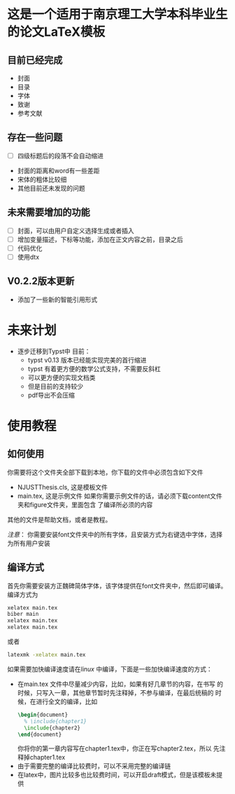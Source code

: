# 这是一个适用于南京理工大学本科毕业生的论文LaTeX模板
## 目前已经完成
-   封面
-   目录
-   字体
-   致谢
-   参考文献

## 存在一些问题
- [ ] 四级标题后的段落不会自动缩进
-   封面的距离和word有一些差距
-   宋体的粗体比较细
-   其他目前还未发现的问题

## 未来需要增加的功能
- [ ] 封面，可以由用户自定义选择生成或者插入
- [ ] 增加变量描述，下标等功能，添加在正文内容之前，目录之后
- [ ] 代码优化
- [ ] 使用dtx

## V0.2.2版本更新
- 添加了一些新的智能引用形式

# 未来计划
- 逐步迁移到Typst中
目前：
    - typst v0.13 版本已经能实现完美的首行缩进
    - typst 有着更方便的数学公式支持，不需要反斜杠
    - 可以更方便的实现文档类
    - 但是目前的支持较少
    - pdf导出不会压缩

# 使用教程
## 如何使用
你需要将这个文件夹全部下载到本地，你下载的文件中必须包含如下文件
+ NJUSTThesis.cls, 这是模板文件
+ main.tex, 这是示例文件
  如果你需要示例文件的话，请必须下载content文件夹和figure文件夹，里面包含
  了编译所必须的内容

其他的文件是帮助文档，或者是教程。

*注意*： 你需要安装font文件夹中的所有字体，且安装方式为右键选中字体，选择为所有用户安装
## 编译方式
首先你需要安装方正魏碑简体字体，该字体提供在font文件夹中，然后即可编译。
编译方式为
```bash
xelatex main.tex
biber main
xelatex main.tex
xelatex main.tex
```
或者
```bash
latexmk -xelatex main.tex
```

如果需要加快编译速度请在*linux* 中编译，下面是一些加快编译速度的方式：
+ 在main.tex 文件中尽量减少内容，比如，如果有好几章节的内容，在书写
  的时候，只写入一章，其他章节暂时先注释掉，不参与编译，在最后统稿的
  时候，在进行全文的编译，比如
  ```tex
  \begin{document}
    % \include{chapter1}
    \include{chapter2}
  \end{document}
  ```
  你将你的第一章内容写在chapter1.tex中，你正在写chapter2.tex，所以
  先注释掉chapter1.tex
+ 由于需要完整的编译比较费时，可以不采用完整的编译链
+ 在latex中，图片比较多也比较费时间，可以开启draft模式，但是该模板未提供

